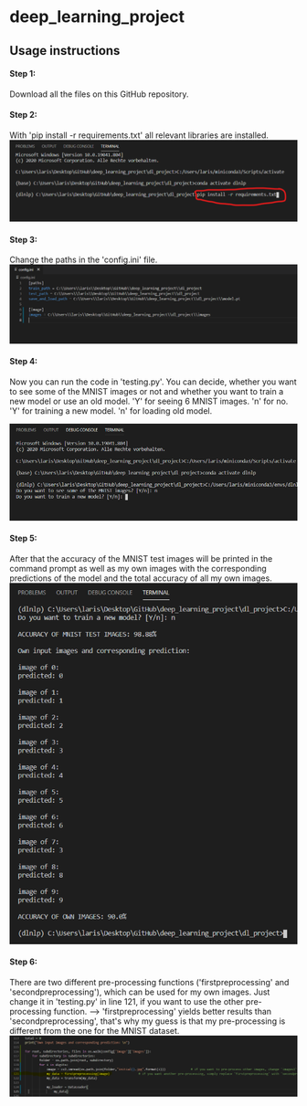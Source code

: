 # deep_learning_project

## Usage instructions

#### Step 1: 
Download all the files on this GitHub repository.

#### Step 2: 
With 'pip install -r requirements.txt' all relevant libraries are installed. ![Step1](/dl_project/step1.PNG)

#### Step 3: 
Change the paths in the 'config.ini' file. ![Step2](/dl_project/step2.PNG)

#### Step 4: 
Now you can run the code in 'testing.py'. You can decide, whether you want to see some of the MNIST images or not and whether you want to train a new model or use an old model.
'Y' for seeing 6 MNIST images. 'n' for no.
'Y' for training a new model. 'n' for loading old model. 

![Step3](/dl_project/step3.PNG)

#### Step 5: 
After that the accuracy of the MNIST test images will be printed in the command prompt as well as my own images with the corresponding predictions of the model and the total accuracy of all my own images. ![Step4](/dl_project/step4.PNG)

#### Step 6: 
There are two different pre-processing functions ('firstpreprocessing' and 'secondpreprocessing'), which can be used for my own images. Just change it in 'testing.py' in line 121, if you want to use the other pre-processing function.
                              -->   'firstpreprocessing' yields better results than 'secondpreprocessing', that's why my guess is that my pre-processing is different from the one for the MNIST dataset.
![Step5](/dl_project/step5.PNG)


